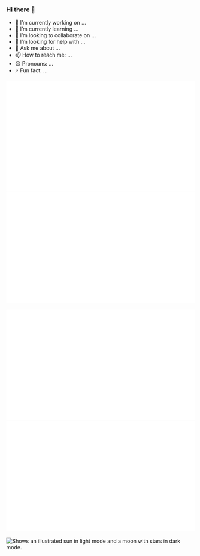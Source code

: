 ### Hi there 👋

- 🔭 I’m currently working on ...
- 🌱 I’m currently learning ...
- 👯 I’m looking to collaborate on ...
- 🤔 I’m looking for help with ...
- 💬 Ask me about ...
- 📫 How to reach me: ...
- 😄 Pronouns: ...
- ⚡ Fun fact: ...

![](https://raw.githubusercontent.com/laihowo/github-stats/master/generated/overview.svg#gh-light-mode-only)
![](https://raw.githubusercontent.com/laihowo/github-stats/master/generated/languages.svg#gh-light-mode-only)

![](https://raw.githubusercontent.com/laihowo/github-stats/master/generated/overview.svg#gh-dark-mode-only)
![](https://raw.githubusercontent.com/laihowo/github-stats/master/generated/languages.svg#gh-dark-mode-only)

<picture>
  <source media="(prefers-color-scheme: dark)" srcset="https://user-images.githubusercontent.com/25423296/163456776-7f95b81a-f1ed-45f7-b7ab-8fa810d529fa.png">
  <source media="(prefers-color-scheme: light)" srcset="https://user-images.githubusercontent.com/25423296/163456779-a8556205-d0a5-45e2-ac17-42d089e3c3f8.png">
  <img alt="Shows an illustrated sun in light mode and a moon with stars in dark mode." src="https://user-images.githubusercontent.com/25423296/163456779-a8556205-d0a5-45e2-ac17-42d089e3c3f8.png" width="200" height="200">
</picture>

<!--
# Hi, I'm Misa!👋  


## 🚀 About Me
I'm a software engineer, based in the United Kingdom.

I have been studying Python at Hyperion Dev Bootcamp for 4 month now. After gaining experience as a Japanese teacher and logistics assistant, I am passionate about Python junior software engineering now and I am learning every day to make the world a better place as a programmer. I do enjoy very very much what I learn.

```python
class Misa:
    def __init__(self):
        self.name = "Misa Kamijo"
        self.dob = "1995-09-07"
        self.work = 'Junior Software Engineer'
        self.education1 = 'Atomi University of Tokyo'
        self.education2 = 'Hyperion Dev Bootcamp'
        self.hobbies = [
            'Watching Formula 1, movies',
            'Cooking',
            'Travelling'
        ]

    def current_location(self):
        return 'Birmingham, United Kingdom'

    def previous_locations(self):
        return 'Tokyo, Japan'

misa = Misa()

print("I'm", misa.name)
print("My birthday is", misa.dob)
print("I work as:", misa.work)
print("I graduated from", misa.education1)
print("currently studying software engineering at", misa.education2)
print("Hobbies:", misa.hobbies)
print("Current Location:", misa.current_location())
print("Previous Locations:", misa.previous_locations())
```
  
## My Profile 
👩‍💻 I'm currently working on **Preply(online Japanese teacher)**.

🧠 I'm currently learning **Python**.

📫 **How to reach me...**
Message me via Linkedin message!
My linkedin link: linkedin.com/in/misa-kamijo-7b34ba1b6

⚡️ **Hobby**
* Watching Formula 1
* Movies
* Travel
* Cooking

  
## 🛠 Skills
* Python 
* QAD ERP manufacturing software

  
## 🔗 Links
[![Hyperion Dev portfolio](https://img.shields.io/badge/my_portfolio-000?style=for-the-badge&logo=ko-fi&logoColor=white)](https://www.hyperiondev.com/portfolio/143288/)
[![linkedin](https://img.shields.io/badge/linkedin-0A66C2?style=for-the-badge&logo=linkedin&logoColor=white)](linkedin.com/in/misa-kamijo-7b34ba1b6)



![image_processing20220424-8041-1xbr0fm](https://github.com/MISA3395/MISA3395/assets/132083386/952176ae-1740-4b2c-9007-a85af4a079e8)

  
## Authors
- [@MISA3395](https://github.com/MISA3395)
-->
